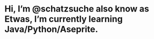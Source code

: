 


<html> <h1> Hi, I’m @schatzsuche also know as Etwas, I’m currently learning Java/Python/Aseprite. <h1/> </h1></html>

<!---
schatzsuche/schatzsuche is a ✨ special ✨ repository because its `README.md` (this file) appears on your GitHub profile.
You can click the Preview link to take a look at your changes.
--->
